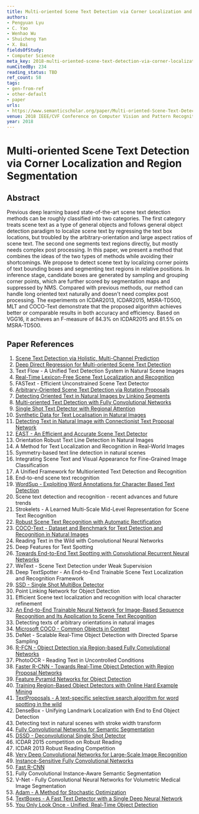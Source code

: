 ```yaml
---
title: Multi-oriented Scene Text Detection via Corner Localization and Region Segmentation
authors:
- Pengyuan Lyu
- C. Yao
- Wenhao Wu
- Shuicheng Yan
- X. Bai
fieldsOfStudy:
- Computer Science
meta_key: 2018-multi-oriented-scene-text-detection-via-corner-localization-and-region-segmentation
numCitedBy: 234
reading_status: TBD
ref_count: 58
tags:
- gen-from-ref
- other-default
- paper
urls:
- https://www.semanticscholar.org/paper/Multi-oriented-Scene-Text-Detection-via-Corner-and-Lyu-Yao/d2f881259d016e6b45c41dd31b5b79b42a9410f0?sort=total-citations
venue: 2018 IEEE/CVF Conference on Computer Vision and Pattern Recognition
year: 2018
---
```


# Multi-oriented Scene Text Detection via Corner Localization and Region Segmentation

## Abstract

Previous deep learning based state-of-the-art scene text detection methods can be roughly classified into two categories. The first category treats scene text as a type of general objects and follows general object detection paradigm to localize scene text by regressing the text box locations, but troubled by the arbitrary-orientation and large aspect ratios of scene text. The second one segments text regions directly, but mostly needs complex post processing. In this paper, we present a method that combines the ideas of the two types of methods while avoiding their shortcomings. We propose to detect scene text by localizing corner points of text bounding boxes and segmenting text regions in relative positions. In inference stage, candidate boxes are generated by sampling and grouping corner points, which are further scored by segmentation maps and suppressed by NMS. Compared with previous methods, our method can handle long oriented text naturally and doesn't need complex post processing. The experiments on ICDAR2013, ICDAR2015, MSRA-TD500, MLT and COCO-Text demonstrate that the proposed algorithm achieves better or comparable results in both accuracy and efficiency. Based on VGG16, it achieves an F-measure of 84.3% on ICDAR2015 and 81.5% on MSRA-TD500.

## Paper References

1. [Scene Text Detection via Holistic, Multi-Channel Prediction](2016-scene-text-detection-via-holistic-multi-channel-prediction)
2. [Deep Direct Regression for Multi-oriented Scene Text Detection](2017-deep-direct-regression-for-multi-oriented-scene-text-detection)
3. Text Flow - A Unified Text Detection System in Natural Scene Images
4. [Real-Time Lexicon-Free Scene Text Localization and Recognition](2016-real-time-lexicon-free-scene-text-localization-and-recognition)
5. FASText - Efficient Unconstrained Scene Text Detector
6. [Arbitrary-Oriented Scene Text Detection via Rotation Proposals](2018-arbitrary-oriented-scene-text-detection-via-rotation-proposals)
7. [Detecting Oriented Text in Natural Images by Linking Segments](2017-detecting-oriented-text-in-natural-images-by-linking-segments)
8. [Multi-oriented Text Detection with Fully Convolutional Networks](2016-multi-oriented-text-detection-with-fully-convolutional-networks)
9. [Single Shot Text Detector with Regional Attention](2017-single-shot-text-detector-with-regional-attention)
10. [Synthetic Data for Text Localisation in Natural Images](2016-synthetic-data-for-text-localisation-in-natural-images)
11. [Detecting Text in Natural Image with Connectionist Text Proposal Network](2016-detecting-text-in-natural-image-with-connectionist-text-proposal-network)
12. [EAST - An Efficient and Accurate Scene Text Detector](2017-east-an-efficient-and-accurate-scene-text-detector)
13. Orientation Robust Text Line Detection in Natural Images
14. A Method for Text Localization and Recognition in Real-World Images
15. Symmetry-based text line detection in natural scenes
16. Integrating Scene Text and Visual Appearance for Fine-Grained Image Classification
17. A Unified Framework for Multioriented Text Detection and Recognition
18. End-to-end scene text recognition
19. [WordSup - Exploiting Word Annotations for Character Based Text Detection](2017-wordsup-exploiting-word-annotations-for-character-based-text-detection)
20. Scene text detection and recognition - recent advances and future trends
21. Strokelets - A Learned Multi-Scale Mid-Level Representation for Scene Text Recognition
22. [Robust Scene Text Recognition with Automatic Rectification](2016-robust-scene-text-recognition-with-automatic-rectification)
23. [COCO-Text - Dataset and Benchmark for Text Detection and Recognition in Natural Images](2016-coco-text-dataset-and-benchmark-for-text-detection-and-recognition-in-natural-images)
24. Reading Text in the Wild with Convolutional Neural Networks
25. Deep Features for Text Spotting
26. [Towards End-to-End Text Spotting with Convolutional Recurrent Neural Networks](2017-towards-end-to-end-text-spotting-with-convolutional-recurrent-neural-networks)
27. WeText - Scene Text Detection under Weak Supervision
28. Deep TextSpotter - An End-to-End Trainable Scene Text Localization and Recognition Framework
29. [SSD - Single Shot MultiBox Detector](2016-ssd-net.md)
30. Point Linking Network for Object Detection
31. Efficient Scene text localization and recognition with local character refinement
32. [An End-to-End Trainable Neural Network for Image-Based Sequence Recognition and Its Application to Scene Text Recognition](2017-an-end-to-end-trainable-neural-network-for-image-based-sequence-recognition-and-its-application-to-scene-text-recognition)
33. Detecting texts of arbitrary orientations in natural images
34. [Microsoft COCO - Common Objects in Context](2014-microsoft-coco-common-objects-in-context)
35. DeNet - Scalable Real-Time Object Detection with Directed Sparse Sampling
36. [R-FCN - Object Detection via Region-based Fully Convolutional Networks](2016-r-fcn-object-detection-via-region-based-fully-convolutional-networks)
37. PhotoOCR - Reading Text in Uncontrolled Conditions
38. [Faster R-CNN - Towards Real-Time Object Detection with Region Proposal Networks](2015-faster-r-cnn-towards-real-time-object-detection-with-region-proposal-networks)
39. [Feature Pyramid Networks for Object Detection](2017-feature-pyramid-networks-for-object-detection)
40. [Training Region-Based Object Detectors with Online Hard Example Mining](2016-training-region-based-object-detectors-with-online-hard-example-mining)
41. [TextProposals - A text-specific selective search algorithm for word spotting in the wild](2017-textproposals-a-text-specific-selective-search-algorithm-for-word-spotting-in-the-wild)
42. DenseBox - Unifying Landmark Localization with End to End Object Detection
43. Detecting text in natural scenes with stroke width transform
44. [Fully Convolutional Networks for Semantic Segmentation](2017-fully-convolutional-networks-for-semantic-segmentation)
45. [DSSD - Deconvolutional Single Shot Detector](2017-dssd-deconvolutional-single-shot-detector)
46. ICDAR 2015 competition on Robust Reading
47. ICDAR 2013 Robust Reading Competition
48. [Very Deep Convolutional Networks for Large-Scale Image Recognition](2014-vggnet.md)
49. [Instance-Sensitive Fully Convolutional Networks](2016-instance-sensitive-fully-convolutional-networks)
50. [Fast R-CNN](2015-fast-r-cnn)
51. Fully Convolutional Instance-Aware Semantic Segmentation
52. V-Net - Fully Convolutional Neural Networks for Volumetric Medical Image Segmentation
53. [Adam - A Method for Stochastic Optimization](2015-adam-a-method-for-stochastic-optimization)
54. [TextBoxes - A Fast Text Detector with a Single Deep Neural Network](2017-textboxes-a-fast-text-detector-with-a-single-deep-neural-network)
55. [You Only Look Once - Unified, Real-Time Object Detection](2016-you-only-look-once-unified-real-time-object-detection)

